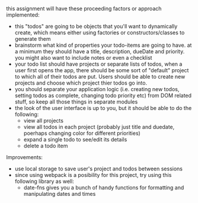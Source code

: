 this assignment will have these proceeding factors or approach implemented:

- this "todos" are going to be objects that you'll want to dynamically create, which means either using factories or constructors/classes to generate them
- brainstorm what kind of properties your todo-items are going to have. at a minimum they should have a title, description, dueDate and priority. you might also want to include notes or even a checklist
- your todo list should have projects or separate lists of todos, when a user first opens the app, there should be some sort of "default" project to which all of their todos are put. Users should be able to create new projects and choose which project thier todos go into.
- you should separate your application logic (i.e. creating new todos, setting todos as complete, changing todo priority etc) from DOM related stuff, so keep all those things in separate modules
- the look of the user interface is up to you, but it should  be able to do the following:
    - view all projects
    - view all todos in each project (probably just title and duedate, poerhaps changing color for different priorities)
    - expand a single todo to see/edit its details
    - delete a todo item

Improvements:
- use local storage to save user's project and todos between sessions
- since using webpack is a posibility for this project, try using this following library as well:
     - date-fns gives you a bunch of handy functions for formatting and manipulating dates and times
